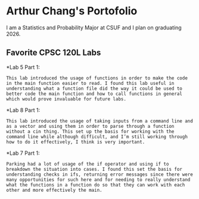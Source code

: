 # Arthur Chang's Portofolio

I am a Statistics and Probability Major at CSUF and I plan on graduating 2026.

## Favorite CPSC 120L Labs

*Lab 5 Part 1: 

    This lab introduced the usage of functions in order to make the code in the main function easier to read. I found this lab useful in understanding what a function file did the way it could be used to better code the main function and how to call functions in general which would prove invaluable for future labs.


*Lab 8 Part 1:

    This lab introduced the usage of taking inputs from a command line and as a vector and using them in order to parse through a function without a cin thing. This set up the basis for working with the command line while although difficult, and I’m still working through how to do it effectively, I think is very important.


*Lab 7 Part 1:

    Parking had a lot of usage of the if operator and using if to breakdown the situation into cases. I found this set the basis for understanding checks in ifs, returning error messages since there were many opportunities for such here and for needing to really understand what the functions in a function do so that they can work with each other and more effectively the main.
